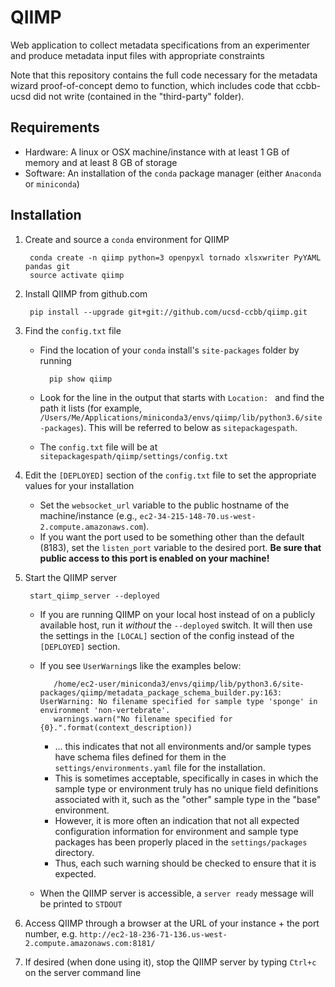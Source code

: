 # QIIMP
Web application to collect metadata specifications from an experimenter and produce metadata input files with appropriate constraints

Note that this repository contains the full code necessary for the metadata wizard proof-of-concept demo to function, which includes code that ccbb-ucsd did not write (contained in the "third-party" folder).

## Requirements

* Hardware: A linux or OSX machine/instance with at least 1 GB of memory and at least 8 GB of storage
* Software: An installation of the `conda` package manager (either `Anaconda` or `miniconda`)

## Installation

1. Create and source a `conda` environment for QIIMP

        conda create -n qiimp python=3 openpyxl tornado xlsxwriter PyYAML pandas git
        source activate qiimp
    
3. Install QIIMP from github.com

        pip install --upgrade git+git://github.com/ucsd-ccbb/qiimp.git
    
4. Find the `config.txt` file 

    * Find the location of your `conda` install's `site-packages` folder by running
        
            pip show qiimp
    
    * Look for the line in the output that starts with `Location: ` and find the path it lists (for example, `/Users/Me/Applications/miniconda3/envs/qiimp/lib/python3.6/site-packages`).  This will be referred to below as `sitepackagespath`.
    * The `config.txt` file will be at `sitepackagespath/qiimp/settings/config.txt`
    
6. Edit the `[DEPLOYED]` section of the `config.txt` file to set the appropriate values for your installation

    * Set the `websocket_url` variable to the public hostname of the machine/instance (e.g., `ec2-34-215-148-70.us-west-2.compute.amazonaws.com`).  
    * If you want the port used to be something other than the default (8183), set the `listen_port` variable to the desired port. **Be sure that public access to this port is enabled on your machine!**
    
7. Start the QIIMP server

        start_qiimp_server --deployed
    
   * If you are running QIIMP on your local host instead of on a publicly available host, run it *without* the `--deployed` switch.  It will then use the settings in the `[LOCAL]` section of the config instead of the `[DEPLOYED]` section. 
   * If you see `UserWarning`s like the examples below:
   
            /home/ec2-user/miniconda3/envs/qiimp/lib/python3.6/site-packages/qiimp/metadata_package_schema_builder.py:163: UserWarning: No filename specified for sample type 'sponge' in environment 'non-vertebrate'.
            warnings.warn("No filename specified for {0}.".format(context_description))
  
        * ... this indicates that not all environments and/or sample types have schema files defined for them in the `settings/environments.yaml` file for the installation.  
        * This is sometimes acceptable, specifically in cases in which the sample type or environment truly has no unique field definitions associated with it, such as the "other" sample type in the "base" environment.
        * However, it is more often an indication that not all expected configuration information for environment and sample type packages has been properly placed in the `settings/packages` directory.  
        * Thus, each such warning should be checked to ensure that it is expected.
  
    * When the QIIMP server is accessible, a `server ready` message will be printed to `STDOUT`

8. Access QIIMP through a browser at the URL of your instance + the port number, e.g. `http://ec2-18-236-71-136.us-west-2.compute.amazonaws.com:8181/`
            
9. If desired (when done using it), stop the QIIMP server by typing `Ctrl+c` on the server command line
    
